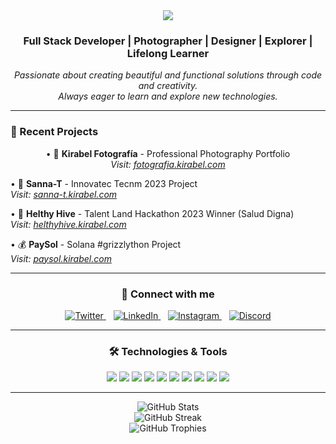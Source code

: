 <div align="center">
  <img src="https://readme-typing-svg.herokuapp.com/?lines=Hi+👋,+I'm+Kaleb+Esparza+(KiraBelak);Welcome+to+my+GitHub+Profile!&center=true&size=25&width=500&height=60">
</div>

<h3 align="center">Full Stack Developer | Photographer | Designer | Explorer | Lifelong Learner</h3>

<p align="center">
  <em>
    Passionate about creating beautiful and functional solutions through code and creativity.
    <br>
    Always eager to learn and explore new technologies.
  </em>
</p>

---

### 🚀 Recent Projects

<p align="center">
• 📸 <b>Kirabel Fotografía</b> - Professional Photography Portfolio
<br><em>Visit: <a href="https://fotografia.kirabel.com">fotografia.kirabel.com</a></em>

• 🏥 <b>Sanna-T</b> - Innovatec Tecnm 2023 Project
<br><em>Visit: <a href="https://sanna-t.kirabel.com">sanna-t.kirabel.com</a></em>

• 🌟 <b>Helthy Hive</b> - Talent Land Hackathon 2023 Winner (Salud Digna)
<br><em>Visit: <a href="https://helthyhive.kirabel.com">helthyhive.kirabel.com</a></em>

• 💰 <b>PaySol</b> - Solana #grizzlython Project
<br><em>Visit: <a href="https://paysol.kirabel.com">paysol.kirabel.com</a></em>
</p>

---

<h3 align="center">🤝 Connect with me</h3>

<p align="center">
  <a href="https://twitter.com/kirabelak" target="_blank">
    <img src="https://img.shields.io/twitter/follow/kirabelak?style=social" alt="Twitter">
  </a>&nbsp;&nbsp;
  <a href="https://linkedin.com/in/kaleb-rodríguez" target="_blank">
    <img src="https://img.shields.io/badge/-Kaleb%20Rodríguez-blue?style=flat-square&logo=Linkedin&logoColor=white" alt="LinkedIn">
  </a>&nbsp;&nbsp;
  <a href="https://instagram.com/kirabelak" target="_blank">
    <img src="https://img.shields.io/badge/-kirabelak-purple?style=flat-square&logo=instagram&logoColor=white" alt="Instagram">
  </a>&nbsp;&nbsp;
  <a href="https://discord.gg/KiraBelak#0380" target="_blank">
    <img src="https://img.shields.io/badge/-KiraBelak%230380-7289DA?style=flat-square&logo=discord&logoColor=white" alt="Discord">
  </a>
</p>

---

<h3 align="center">🛠️ Technologies & Tools</h3>

<p align="center">
  <img src="https://img.shields.io/badge/JavaScript-F7DF1E?style=flat-square&logo=javascript&logoColor=black" />
  <img src="https://img.shields.io/badge/React-61DAFB?style=flat-square&logo=react&logoColor=black" />
  <img src="https://img.shields.io/badge/Next.js-000000?style=flat-square&logo=next.js&logoColor=white" />
  <img src="https://img.shields.io/badge/Node.js-339933?style=flat-square&logo=node.js&logoColor=white" />
  <img src="https://img.shields.io/badge/Python-3776AB?style=flat-square&logo=python&logoColor=white" />
  <img src="https://img.shields.io/badge/Java-007396?style=flat-square&logo=java&logoColor=white" />
  <img src="https://img.shields.io/badge/AWS-232F3E?style=flat-square&logo=amazon-aws&logoColor=white" />
  <img src="https://img.shields.io/badge/MongoDB-47A248?style=flat-square&logo=mongodb&logoColor=white" />
  <img src="https://img.shields.io/badge/PostgreSQL-336791?style=flat-square&logo=postgresql&logoColor=white" />
  <img src="https://img.shields.io/badge/Tailwind_CSS-38B2AC?style=flat-square&logo=tailwind-css&logoColor=white" />
</p>

---

<div align="center">
  <img src="https://github-readme-stats.vercel.app/api?username=kirabelak&show_icons=true&theme=radical" alt="GitHub Stats" />
</div>

<div align="center">
  <img src="https://github-readme-streak-stats.herokuapp.com/?user=kirabelak&theme=radical" alt="GitHub Streak" />
</div>

<div align="center">
  <img src="https://github-profile-trophy.vercel.app/?username=kirabelak&theme=radical&row=1&column=6" alt="GitHub Trophies" />
</div>
